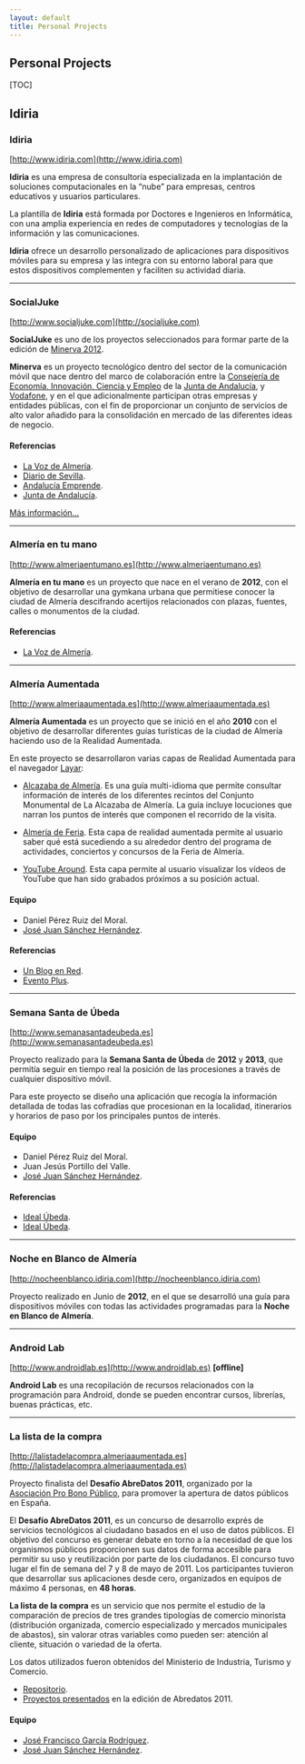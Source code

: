 ```yaml
---
layout: default
title: Personal Projects
---
```


## Personal Projects

[TOC]

Idiria
------

### Idiria
[http://www.idiria.com](http://www.idiria.com)

**Idiria** es una empresa de consultoría especializada en la implantación de soluciones computacionales en la “nube” para empresas, centros educativos y usuarios particulares.

La plantilla de **Idiria** está formada por Doctores e Ingenieros en Informática, con una amplia experiencia en redes de computadores y tecnologías de la información y las comunicaciones. 

**Idiria** ofrece un desarrollo personalizado de aplicaciones para dispositivos móviles para su empresa y las integra con su entorno laboral para que estos dispositivos complementen y faciliten su actividad diaria.

----

### SocialJuke
[http://www.socialjuke.com](http://socialjuke.com)

**SocialJuke** es uno de los proyectos seleccionados para formar parte de la edición de [Minerva 2012](http://www.proyectominerva.org). 

**Minerva** es un proyecto tecnológico dentro del sector de la comunicación móvil que nace dentro del marco de colaboración entre la [Consejería de Economía, Innovación, Ciencia y Empleo](http://www.juntadeandalucia.es/organismos/economiainnovacioncienciayempleo.html) de la [Junta de Andalucía](http://www.juntadeandalucia.es), y [Vodafone](http://www.vodafone.es), y en el que adicionalmente participan otras empresas y entidades públicas, con el fin de proporcionar un conjunto de servicios de alto valor añadido para la consolidación en mercado de las diferentes ideas de negocio.


#### Referencias
  * [La Voz de Almería](http://www.lavozdealmeria.es/vernoticia.asp?IdNoticia=46085&IdSeccion=5).
  * [Diario de Sevilla](http://www.diariodesevilla.es/article/economia/1589213/los/participantes/proyecto/minerva/entran/la/fase/final.html).
  * [Andalucía Emprende](http://www.andaluciaemprende.es/es/noticias/abrir/2013-04-10-14.19.51.714).
  * [Junta de Andalucía](http://www.juntadeandalucia.es/organismos/economiainnovacioncienciayempleo/actualidad/noticias/detalle/73567.html).

[Más información...](socialjuke)

----

### Almería en tu mano
[http://www.almeriaentumano.es](http://www.almeriaentumano.es)

**Almería en tu mano** es un proyecto que nace en el verano de **2012**, con el objetivo de desarrollar una gymkana urbana que permitiese conocer la ciudad de Almería descifrando acertijos relacionados con plazas, fuentes, calles o monumentos de la ciudad. 


#### Referencias
  * [La Voz de Almería](http://www.lavozdealmeria.es/vernoticia.asp?IdNoticia=31599&IdSeccion=5).

----

### Almería Aumentada
[http://www.almeriaaumentada.es](http://www.almeriaaumentada.es)

**Almería Aumentada** es un proyecto que se inició en el año **2010** con el objetivo de desarrollar diferentes guías turísticas de la ciudad de Almería haciendo uso de la Realidad Aumentada.

En este proyecto se desarrollaron varias capas de Realidad Aumentada para el navegador [Layar](http://www.layar.com):

  * [Alcazaba de Almería](http://www.layar.com/layers/alcazabadealmeria/). Es una guía multi-idioma que permite consultar información de interés de los diferentes recintos del Conjunto Monumental de La Alcazaba de Almería. La guía incluye locuciones que narran los puntos de interés que componen el recorrido de la visita.

  * [Almería de Feria](http://www.layar.com/layers/almeriadeferia/). Esta capa de realidad aumentada permite al usuario saber qué está sucediendo a su alrededor dentro del programa de actividades, conciertos y concursos de la Feria de Almería.

  * [YouTube Around](http://www.layar.com/layers/youtubearound/). Esta capa permite al usuario visualizar los vídeos de YouTube que han sido grabados próximos a su posición actual.

#### Equipo
  * Daniel Pérez Ruiz del Moral.
  * [José Juan Sánchez Hernández](https://twitter.com/josejuansanchez).

#### Referencias
  * [Un Blog en Red](http://www.unblogenred.es/realidad-aumentada-made-in-almeria/).
  * [Evento Plus](http://www.eventoplus.com/articulo/957/1/una-feria-popular-y-tecnologicamente-aumentada/).

----

### Semana Santa de Úbeda
[http://www.semanasantadeubeda.es](http://www.semanasantadeubeda.es)

Proyecto realizado para la **Semana Santa de Úbeda** de **2012** y **2013**, que permitía seguir en tiempo real la posición de las procesiones a través de cualquier dispositivo móvil.

Para este proyecto se diseño una aplicación que recogía la información detallada de todas las cofradías que procesionan en la localidad, itinerarios y horarios de paso por los principales puntos de interés.

#### Equipo
  * Daniel Pérez Ruiz del Moral.
  * Juan Jesús Portillo del Valle.
  * [José Juan Sánchez Hernández](https://twitter.com/josejuansanchez).

#### Referencias
  * [Ideal Úbeda](http://ubeda.ideal.es/mundo-cofrade/2851-seguir-la-posicion-de-las-procesiones-a-tiempo-real-a-traves-de-una-web-y-una-aplicacion-ubeda.html).
  * [Ideal Úbeda](http://ubeda.ideal.es/mundo-cofrade/1212-este-ano-podra-seguirse-el-recorrido-de-las-procesiones-a-traves-de-movil-y-tablets.html).

----

### Noche en Blanco de Almería
[http://nocheenblanco.idiria.com](http://nocheenblanco.idiria.com)

Proyecto realizado en Junio de **2012**, en el que se desarrolló una guía para dispositivos móviles con todas las actividades programadas para la **Noche en Blanco de Almería**.

----

### Android Lab
[http://www.androidlab.es](http://www.androidlab.es)  **[offline]**

**Android Lab** es una recopilación de recursos relacionados con la programación para Android, donde se pueden encontrar cursos, librerías, buenas prácticas, etc.

----

### La lista de la compra
[http://lalistadelacompra.almeriaaumentada.es](http://lalistadelacompra.almeriaaumentada.es)

Proyecto finalista del **Desafío AbreDatos 2011**, organizado por la [Asociación Pro Bono Público](http://www.probp.org), para promover la apertura de datos públicos en España.

El **Desafío AbreDatos 2011**, es un concurso de desarrollo exprés de servicios tecnológicos al ciudadano basados en el uso de datos públicos. El objetivo del concurso es generar debate en torno a la necesidad de que los organismos públicos proporcionen sus datos de forma accesible para permitir su uso y reutilización por parte de los ciudadanos. El concurso tuvo lugar el fin de semana del 7 y 8 de mayo de 2011. Los participantes tuvieron que desarrollar sus aplicaciones desde cero, organizados en equipos de máximo 4 personas, en **48 horas**.

**La lista de la compra** es un servicio que nos permite el estudio de la comparación de precios de tres grandes tipologías de comercio minorista (distribución organizada, comercio especializado y mercados municipales de abastos), sin valorar otras variables como pueden ser: atención al cliente, situación o variedad de la oferta.

Los datos utilizados fueron obtenidos del Ministerio de Industria, Turismo y Comercio.

  * [Repositorio](http://code.google.com/p/abredatos2011-t38/).
  * [Proyectos presentados](http://www.rtve.es/contenidos/documentos/Abredatos.pdf) en la edición de Abredatos 2011.


#### Equipo
  * [José Francisco García Rodríguez](https://twitter.com/nonam3d).
  * [José Juan Sánchez Hernández](https://twitter.com/josejuansanchez).

